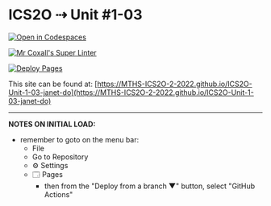 # ICS2O ⇢ Unit #1-03

[![Open in Codespaces](https://classroom.github.com/assets/launch-codespace-f4981d0f882b2a3f0472912d15f9806d57e124e0fc890972558857b51b24a6f9.svg)](https://classroom.github.com/open-in-codespaces?assignment_repo_id=10117512)

[![Mr Coxall's Super Linter](https://github.com/MTHS-ICS2O-2-2022/ICS2O-Unit-1-03-janet-do/workflows/Mr%20Coxall's%20Super%20Linter/badge.svg)](https://github.com/MTHS-ICS2O-2-2022/ICS2O-Unit-1-03-janet-do/actions)

[![Deploy Pages](https://github.com/MTHS-ICS2O-2-2022/ICS2O-Unit-1-03-janet-do/workflows/Deploy%20Pages/badge.svg)](https://github.com/MTHS-ICS2O-2-2022/ICS2O-Unit-1-03-janet-do/actions)

This site can be found at: [https://MTHS-ICS2O-2-2022.github.io/ICS2O-Unit-1-03-janet-do](https://MTHS-ICS2O-2-2022.github.io/ICS2O-Unit-1-03-janet-do)

---

**NOTES ON INITIAL LOAD:**
- remember to goto on the menu bar:
  - File
  - Go to Repository
  - ⚙ Settings
  - 🗔 Pages
    - then from the "Deploy from a branch ▼" button, select "GitHub Actions"
